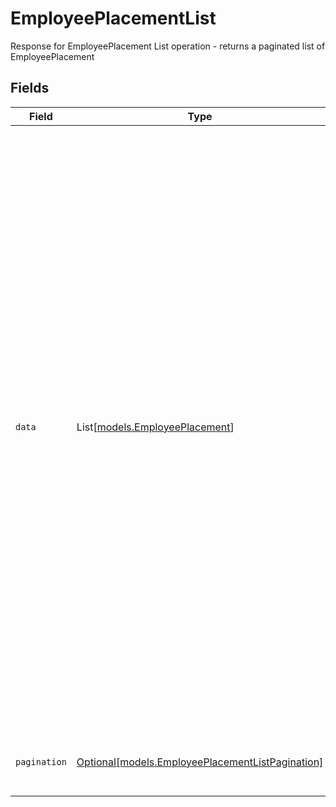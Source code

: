 # EmployeePlacementList

Response for EmployeePlacement List operation - returns a paginated list of EmployeePlacement


## Fields

| Field                                                                                                                                                                                                                                                                                                                                                                                                                                                                                                                                                                                                                           | Type                                                                                                                                                                                                                                                                                                                                                                                                                                                                                                                                                                                                                            | Required                                                                                                                                                                                                                                                                                                                                                                                                                                                                                                                                                                                                                        | Description                                                                                                                                                                                                                                                                                                                                                                                                                                                                                                                                                                                                                     | Example                                                                                                                                                                                                                                                                                                                                                                                                                                                                                                                                                                                                                         |
| ------------------------------------------------------------------------------------------------------------------------------------------------------------------------------------------------------------------------------------------------------------------------------------------------------------------------------------------------------------------------------------------------------------------------------------------------------------------------------------------------------------------------------------------------------------------------------------------------------------------------------- | ------------------------------------------------------------------------------------------------------------------------------------------------------------------------------------------------------------------------------------------------------------------------------------------------------------------------------------------------------------------------------------------------------------------------------------------------------------------------------------------------------------------------------------------------------------------------------------------------------------------------------- | ------------------------------------------------------------------------------------------------------------------------------------------------------------------------------------------------------------------------------------------------------------------------------------------------------------------------------------------------------------------------------------------------------------------------------------------------------------------------------------------------------------------------------------------------------------------------------------------------------------------------------- | ------------------------------------------------------------------------------------------------------------------------------------------------------------------------------------------------------------------------------------------------------------------------------------------------------------------------------------------------------------------------------------------------------------------------------------------------------------------------------------------------------------------------------------------------------------------------------------------------------------------------------- | ------------------------------------------------------------------------------------------------------------------------------------------------------------------------------------------------------------------------------------------------------------------------------------------------------------------------------------------------------------------------------------------------------------------------------------------------------------------------------------------------------------------------------------------------------------------------------------------------------------------------------- |
| `data`                                                                                                                                                                                                                                                                                                                                                                                                                                                                                                                                                                                                                          | List[[models.EmployeePlacement](../models/employeeplacement.md)]                                                                                                                                                                                                                                                                                                                                                                                                                                                                                                                                                                | :heavy_minus_sign:                                                                                                                                                                                                                                                                                                                                                                                                                                                                                                                                                                                                              | Array of EmployeePlacement objects                                                                                                                                                                                                                                                                                                                                                                                                                                                                                                                                                                                              | [<br/>{<br/>"id": "123e4567-e89b-12d3-a456-426614174000",<br/>"meta": {<br/>"createdAt": "2024-01-15T10:30:00Z",<br/>"createdBy": "987fcdeb-51a2-43d1-b567-123456789abc",<br/>"updatedAt": "2024-01-15T14:45:00Z",<br/>"updatedBy": "987fcdeb-51a2-43d1-b567-123456789abc"<br/>},<br/>"external": {<br/>"sourceID": "12345678",<br/>"source": "ExternalIntegrationAPI"<br/>},<br/>"employeeID": "123e4567-e89b-12d3-a456-426614174000",<br/>"schoolID": "123e4567-e89b-12d3-a456-426614174000",<br/>"signature": "LM",<br/>"title": "Principal",<br/>"roles": [<br/>"Admin"<br/>],<br/>"startDate": "2024-08-01",<br/>"endDate": "2024-08-01",<br/>"archiveYear": "2024_2025",<br/>"archivedAt": "2024-08-01T00:00:00Z"<br/>}<br/>] |
| `pagination`                                                                                                                                                                                                                                                                                                                                                                                                                                                                                                                                                                                                                    | [Optional[models.EmployeePlacementListPagination]](../models/employeeplacementlistpagination.md)                                                                                                                                                                                                                                                                                                                                                                                                                                                                                                                                | :heavy_minus_sign:                                                                                                                                                                                                                                                                                                                                                                                                                                                                                                                                                                                                              | Pagination information                                                                                                                                                                                                                                                                                                                                                                                                                                                                                                                                                                                                          | {<br/>"offset": 0,<br/>"limit": 1,<br/>"total": 100<br/>}                                                                                                                                                                                                                                                                                                                                                                                                                                                                                                                                                                       |